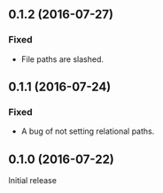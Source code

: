 ## 0.1.2 (2016-07-27)
### Fixed
- File paths are slashed.


## 0.1.1 (2016-07-24)
### Fixed
- A bug of not setting relational paths.


## 0.1.0 (2016-07-22)

Initial release
